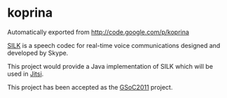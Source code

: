 # koprina
Automatically exported from http://code.google.com/p/koprina

[SILK](https://en.wikipedia.org/wiki/SILK) is a speech codec for real-time voice communications designed and developed by Skype.

This project would provide a Java implementation of SILK which will be used in [Jitsi](https://jitsi.org/).

This project has been accepted as the [GSoC2011](http://www.google-melange.com/) project.
